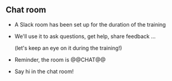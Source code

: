 ## Chat room

- A Slack room has been set up for the duration of the training

- We'll use it to ask questions, get help, share feedback ...

  (let's keep an eye on it during the training!)

- Reminder, the room is @@CHAT@@

- Say hi in the chat room!

